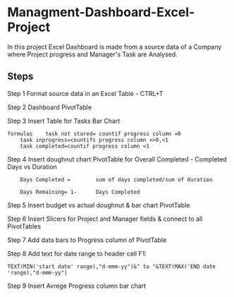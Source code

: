 # Managment-Dashboard-Excel-Project
In this project Excel Dashboard is made from a source data of a Company where Project progress and Manager's Task are Analysed. 

## Steps

Step 1	Format source data in an Excel Table - CTRL+T				
					
Step 2	Dashboard PivotTable				
					
Step 3	Insert Table for Tasks Bar Chart 				
					
	formulas	task not stared= countif progress column =0			
		task inprogress=countifs progress column <>0,<1			
		task completed=countif progress column <1			
					
Step 4	Insert doughnut chart PivotTable for Overall Completed - Completed Days vs Duration				
					
		Days Completed =		sum of days completed/sum of duration	
					
		Days Remaining= 1- 		Days Completed 	
					
Step 5	Insert budget vs actual doughnut & bar chart PivotTable 				
					
Step 6	Insert Slicers for Project and Manager fields & connect to all PivotTables				
					
Step 7	Add data bars to Progress column of PivotTable				
					
Step 8	Add text for date range to header cell F1:				
					
	TEXT(MIN('start date' range),"d-mmm-yy")&" to "&TEXT(MAX('END date 'range),"d-mmm-yy")				
					
Step 9	Insert Avrege Progress column bar chart				

